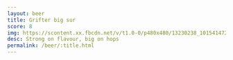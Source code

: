 ```yaml
---
layout: beer
title: Grifter big sur
score: 8
img: https://scontent.xx.fbcdn.net/v/t1.0-0/p480x480/13230238_10154147276023745_1973175567688158306_n.jpg?oh=6aaf005acb0b13f940aaa3ed353ab4b0&oe=5896444E
desc: Strong on flavour, big on hops
permalink: /beer/:title.html
---
```

